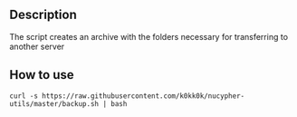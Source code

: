 ## Description
The script creates an archive with the folders necessary for transferring to another server

## How to use
`curl -s https://raw.githubusercontent.com/k0kk0k/nucypher-utils/master/backup.sh | bash`
